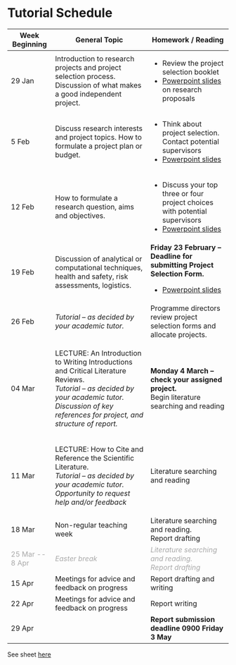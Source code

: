 # Tutorial Schedule
| Week Beginning      | General Topic 	| Homework / Reading |
| ----------- | ----------- | ----------- |
| 29 Jan   | Introduction to research projects and project selection process. Discussion of what makes a good independent project.     | <ul> <li> Review the project selection booklet <li> [Powerpoint slides](material/eart29200_tutorial1_asynchronous.ppt) on research proposals </ul>| 
| 5 Feb    | Discuss research interests and project topics. How to formulate a project plan or budget.     | <ul> <li>  Think about project selection. Contact potential supervisors <li> [Powerpoint slides](material/eart29200_tutorial2_asynchronous.ppt) </ul>| 
| 12 Feb    | How to formulate a research question, aims and objectives.     | <ul> <li> Discuss your top three or four project choices with potential supervisors <li> [Powerpoint slides](material/eart29200_tutorial3_asynchronous.ppt)  </ul> | 
| 19 Feb    | Discussion of analytical or computational techniques, health and safety, risk assessments, logistics.     | **Friday 23 February – Deadline for submitting Project Selection Form.** <ul> <li>[Powerpoint slides](material/eart29200_tutorial4_asynchronous.ppt) </ul>| 
| 26 Feb    | <i>Tutorial – as decided by your academic tutor.</i> | Programme directors review project selection forms and allocate projects. | 
| 04 Mar    | <p> LECTURE: An Introduction to Writing Introductions and Critical Literature Reviews. <br> <i>Tutorial – as decided by your academic tutor. Discussion of key references for project, and structure of report.</i> </p>| <p>**Monday 4 March – check your assigned project.**<br>Begin literature searching and reading </p> | 
| 11 Mar   | <p>LECTURE: How to Cite and Reference the Scientific Literature. <br> <i>Tutorial – as decided by your academic tutor. Opportunity to request help and/or feedback </i></p> | Literature searching and reading | 
| 18 Mar    | Non-regular teaching week  | Literature searching and reading. <br> Report drafting | 
| <font color="#A9A9A9">  25 Mar -- 8 Apr </font>   |<font color="#A9A9A9">   <i>Easter break </i> </font>    | <font color="#A9A9A9">   <i> Literature searching and reading.<br> Report drafting </i></font>| 
| 15 Apr    | Meetings for advice and feedback on progress                    | Report drafting and writing | 
| 22 Apr    | Meetings for advice and feedback on progress   | Report writing | 
| 29 Apr    |    | **Report submission deadline 0900 Friday 3 May** | 


See sheet [here](material/EART_29200_Semester_2_outline_2024.pdf)
